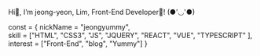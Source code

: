  Hi👋, I’m jeong-yeon, Lim, Front-End Developer🌱! (●'◡'●)

const = {
  nickName = "jeongyummy", <br />
  skill = ["HTML", "CSS3", "JS", "JQUERY", "REACT", "VUE", "TYPESCRIPT" ], <br />
  interest = ["Front-End", "blog", "Yummy"]
}
